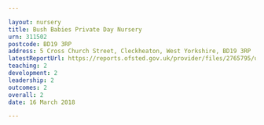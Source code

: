 ```yaml
---

layout: nursery
title: Bush Babies Private Day Nursery
urn: 311502
postcode: BD19 3RP
address: 5 Cross Church Street, Cleckheaton, West Yorkshire, BD19 3RP
latestReportUrl: https://reports.ofsted.gov.uk/provider/files/2765795/urn/311502.pdf
teaching: 2
development: 2
leadership: 2
outcomes: 2
overall: 2
date: 16 March 2018

---
```

